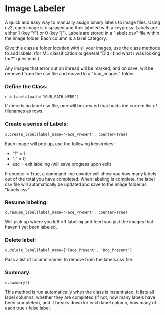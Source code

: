 # Image Labeler

A quick and easy way to manually assign binary labels to image files. Using cv2, each image is displayed and then labeled with a keypress. Labels are either 1 (key "f") or 0 (key "j"). Labels are stored in a "labels.csv" file within the image folder. Each column is a label category. 

Give this class a folder location with all your images, use the class methods to add labels.  (for ML classification or general "Did I find what I was looking for?" questions.)

Any images that error out on imread will be marked, and on save, will be removed from the csv file and moved to a "bad_images" folder.

### Define the Class:

`c = Labels(path='YOUR_PATH_HERE')`

If there is no label csv file, one will be created that holds the current list of filenames as rows.

### Create a series of Labels:

`c.create_label(label_name='Face_Present', counter=True)`

Each image will pop up, use the following keystrokes:
* "f" = 1
* "j" = 0
* esc = exit labeling (will save progress upon exit)

If counter = True, a command line counter will show you how many labels out of the total you have completed.
When labeling is complete, the label csv file will automatically be updated and save to the image folder as "labels.csv"

### Resume labeling:

`c.resume_label(label_name='Face_Present', counter=True)`

Will pick up where you left off labeling and feed you just the images that haven't yet been labeled.

### Delete label:

`c.delete_label(label_name=['Face_Present', 'Dog_Present']`

Pass a list of column names to remove from the labels.csv file.

### Summary:

`c.summary()`

This method is run automatically when the class is instantiated. It lists all label columns, whether they are completed (if not, how many labels have been completed), and it breaks down for each label column, how many of each true / false label.
